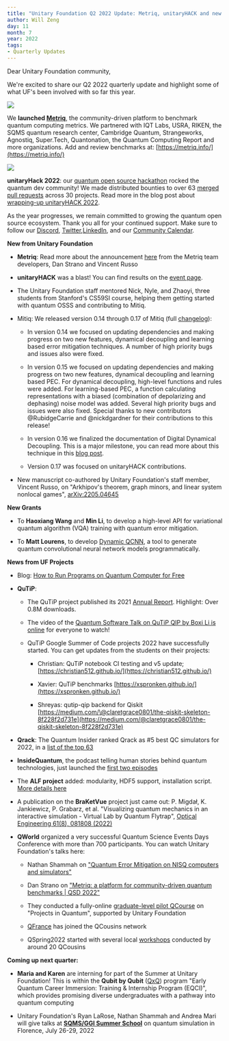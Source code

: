 ```yaml
---
title: "Unitary Foundation Q2 2022 Update: Metriq, unitaryHACK and new projects!"
author: Will Zeng
day: 11
month: 7
year: 2022
tags:
- Quarterly Updates
---
```


Dear Unitary Foundation community,

We're excited to share our Q2 2022 quarterly update and highlight some
of what UF's been involved with so far this year.

![](/images/metriq_logo_primary_blue_inverted.png)

We **launched
[Metriq](https://unitary.foundation/posts/metriq_release.html)**, the
community-driven platform to benchmark quantum computing metrics. We
partnered with IQT Labs, USRA, RIKEN, the SQMS quantum research center,
Cambridge Quantum, Strangeworks, Agnostiq, Super.Tech, Quantonation, the
Quantum Computing Report and more organizations. Add and review
benchmarks at: [https://metriq.info/](https://metriq.info/)

![](/images/unitaryhack_2022.png)

**unitaryHack 2022**: our [quantum open source
hackathon](https://unitaryhack.dev/) rocked the quantum dev
community! We made distributed bounties to over 63 [merged pull
requests](https://unitaryhack.dev/bounties/) across 30 projects.
Read more in the blog post about [wrapping-up unitaryHACK
2022](https://unitary.foundation/posts/2022_unitaryhack_wrapup.html).

As the year progresses, we remain committed to growing the quantum open
source ecosystem. Thank you all for your continued support. Make sure to
follow our [Discord](https://discord.com/invite/JqVGmpkP96),
[Twitter](https://twitter.com/unitaryfund),[LinkedIn](https://www.linkedin.com/company/unitary-fund/),
and our [Community
Calendar](https://calendar.google.com/calendar/u/0/embed?src=c_mgqdq6hj2isi4d6h467kfqvg60@group.calendar.google.com).

**New from Unitary Foundation**

- **Metriq**: Read more about the announcement
    [here](https://unitary.foundation/posts/metriq_release.html) from
    the Metriq team developers, Dan Strano and Vincent Russo

- **unitaryHACK** was a blast! You can find results on the [event
    page](https://unitaryhack.dev/results/).

- The Unitary Foundation staff mentored Nick, Nyle, and Zhaoyi, three
    students from Stanford's CS59SI course, helping them getting
    started with quantum OSSS and contributing to Mitiq.

- Mitiq: We released version 0.14 through 0.17 of Mitiq (full
    [changelog](https://mitiq.readthedocs.io/en/latest/changelog.html)):

    - In version 0.14 we focused on updating dependencies and making
        progress on two new features, dynamical decoupling and
        learning based error mitigation techniques. A number of high
        priority bugs and issues also were fixed.

    - In version 0.15 we focused on updating dependencies and making
        progress on two new features, dynamical decoupling and
        learning based PEC. For dynamical decoupling, high-level
        functions and rules were added. For learning-based PEC, a
        function calculating representations with a biased
        (combination of depolarizing and dephasing) noise model was
        added. Several high priority bugs and issues were also fixed.
        Special thanks to new contributors \@RubidgeCarrie and
        \@nickdgardner for their contributions to this release!

    - In version 0.16 we finalized the documentation of Digital
        Dynamical Decoupling. This is a major milestone, you can read
        more about this technique in this [blog
        post](https://unitary.foundation/posts/2022_dynamical_decoupling_in_mitiq.html).

    - Version 0.17 was focused on unitaryHACK contributions.

- New manuscript co-authored by Unitary Foundation's staff member, Vincent
    Russo, on "Arkhipov\'s theorem, graph minors, and linear system
    nonlocal games",
    [arXiv:2205.04645](https://arxiv.org/abs/2205.04645)

**New Grants**

- To **Haoxiang Wang** and **Min Li**, to develop a high-level API for
    variational quantum algorithm (VQA) training with quantum error
    mitigation.

- To **Matt Lourens**, to develop [Dynamic
    QCNN](https://github.com/matt-lourens/dynamic-qcnn), a tool
    to generate quantum convolutional neural network models
    programmatically.

**News from UF Projects**

- Blog: [How to Run Programs on Quantum Computer for
    Free](https://unitary.foundation/posts/2022_free_qpu_access.html)

- **QuTiP**:

    - The QuTiP project published its 2021 [Annual
        Report](https://unitary.foundation/posts/qutip_2021_annual_report.html).
        Highlight: Over 0.8M downloads.

    - The video of the [Quantum Software Talk on QuTiP QIP by Boxi Li
        is online](https://www.youtube.com/watch?v=-q5a38Pw7Rg)
        for everyone to watch!

    - QuTiP Google Summer of Code projects 2022 have successfully
        started. You can get updates from the students on their
        projects:

        - Christian: QuTiP notebook CI testing and v5 update;
            [https://christian512.github.io/](https://christian512.github.io/)

        - Xavier: QuTiP benchmarks
            [https://xspronken.github.io/](https://xspronken.github.io/)

        - Shreyas: qutip-qip backend for Qiskit
            [https://medium.com/\@claretgrace0801/the-qiskit-skeleton-8f228f2d731e](https://medium.com/@claretgrace0801/the-qiskit-skeleton-8f228f2d731e)

- **Qrack**: The Quantum Insider ranked Qrack as \#5 best QC
    simulators for 2022, in a [list of the top
    63](https://thequantuminsider.com/2022/06/14/top-63-quantum-computer-simulators-for-2022/)

- **InsideQuantum**, the podcast telling human stories behind quantum
    technologies, just launched the [first two
    episodes](https://twitter.com/insideqm/status/1543920210314510337)

- The **ALF project** added: modularity, HDF5 support, installation
    script. [More details
    here](https://gitpages.physik.uni-wuerzburg.de/ALF/ALF_Webpage/news/2022-06-24-alf-2.3-release/)

- A publication on the **BraKetVue** project just came out: P.
    Migdał, K. Jankiewicz, P. Grabarz, et al. \"Visualizing quantum
    mechanics in an interactive simulation - Virtual Lab by Quantum
    Flytrap\", [Optical Engineering 61(8),
    081808 (2022)](https://doi.org/10.1117/1.OE.61.8.081808)

- **QWorld** organized a very successful Quantum Science Events Days Conference with more than 700 participants. You can watch Unitary Foundation's talks here:

    - Nathan Shammah on [\"Quantum Error Mitigation on NISQ computers and simulators"](https://www.youtube.com/watch?v=_6WXiVlXTS8&list=PLgBKT5Ye3MFQmzLkTj_vPleIAP4dxeyP6&index=1)

    - Dan Strano on [\"Metriq: a platform for community-driven
        quantum benchmarks \| QSD
        2022\"](https://www.youtube.com/watch?v=R6FV-x7gKdk&list=PLgBKT5Ye3MFQmzLkTj_vPleIAP4dxeyP6&index=20)

    - They conducted a fully-online [graduate-level pilot QCourse](https://qworld.net/qcourse570-1/) on "Projects in Quantum", supported by Unitary Foundation

    - [QFrance](https://qworld.net/qfrance) has joined the QCousins network

    - QSpring2022 started with several local [workshops](https://qworld.net/qspring2022/) conducted by around 20 QCousins

**Coming up next quarter:**

- **Maria and Karen** are interning for part of the Summer at Unitary Foundation! This is within the **Qubit by Qubit** ([QxQ](https://www.qubitbyqubit.org/)) program "Early Quantum Career Immersion: Training & Internship Program (EQCI)", which provides promising diverse undergraduates with a pathway into quantum computing

- Unitary Foundation's Ryan LaRose, Nathan Shammah and Andrea Mari will give talks at [**SQMS/GGI Summer School**](https://www.ggi.infn.it/showevent.pl?id=436) on quantum simulation in Florence, July 26-29, 2022
